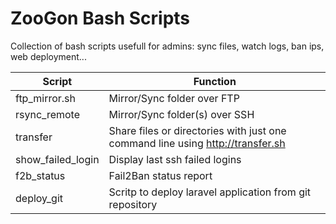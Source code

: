 # ZooGon Bash Scripts
Collection of bash scripts usefull for admins: sync files, watch logs, ban ips, web deployment...

| Script         | Function |
| -------------- | ---------------------------- |
| ftp_mirror.sh  | Mirror/Sync folder over FTP  |
| rsync_remote   | Mirror/Sync folder(s) over SSH  |
| transfer       | Share files or directories with just one command line using http://transfer.sh |
| show_failed_login | Display last ssh failed logins |
| f2b_status | Fail2Ban status report |
| deploy_git | Scritp to deploy laravel application from git repository |


